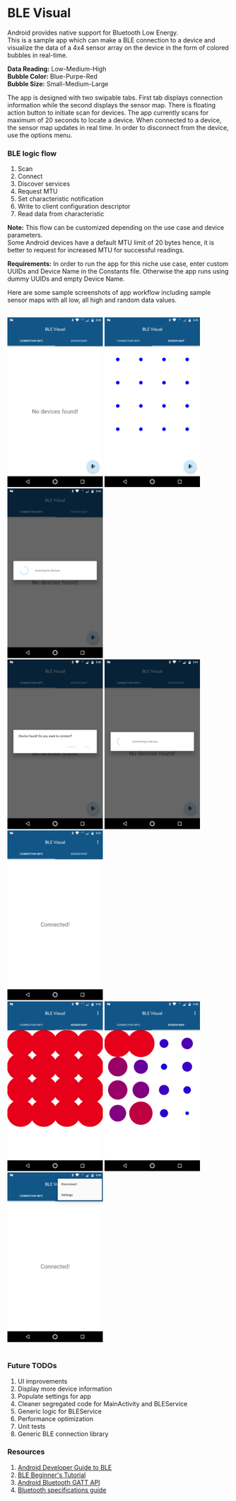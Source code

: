 # BLE Visual

Android provides native support for Bluetooth Low Energy.</br>
This is a sample app which can make a BLE connection to a device and visualize the data of a 4x4 sensor array on the device
in the form of colored bubbles in real-time.</br>
 
 **Data Reading:** Low-Medium-High</br>
 **Bubble Color:** Blue-Purpe-Red</br>
 **Bubble Size:** Small-Medium-Large</br>

The app is designed with two swipable tabs. First tab displays connection information while the second displays the sensor map.
There is floating action button to initiate scan for devices. The app currently scans for maximum of 20 seconds to locate a 
device. When connected to a device, the sensor map updates in real time. In order to disconnect from the device, use the 
options menu.</br>

### BLE logic flow
1. Scan
2. Connect
3. Discover services
4. Request MTU
5. Set characteristic notification
6. Write to client configuration descriptor
7. Read data from characteristic

**Note:** This flow can be customized depending on the use case and device parameters.</br>
Some Android devices have a default MTU limit of 20 bytes hence, it is better to request for increased MTU for successful 
readings.</br>

**Requirements:** In order to run the app for this niche use case, enter custom UUIDs and Device Name in the Constants file. 
Otherwise the app runs using dummy UUIDs and empty Device Name.

Here are some sample screenshots of app workflow including sample sensor maps with all low, all high and random data 
values.</br></br>

<img src="screenshots/1.png" width="216" height="384" /> <img src="screenshots/2.png" width="216" height="384" /> 
<img src="screenshots/3.png" width="216" height="384" /> </br>
<img src="screenshots/4.png" width="216" height="384" /> <img src="screenshots/5.png" width="216" height="384" /> 
<img src="screenshots/6.png" width="216" height="384" /> </br>
<img src="screenshots/7.png" width="216" height="384" /> <img src="screenshots/8.png" width="216" height="384" /> 
<img src="screenshots/9.png" width="216" height="384" /> </br></br>

### Future TODOs
1. UI improvements
2. Display more device information
3. Populate settings for app
4. Cleaner segregated code for MainActivity and BLEService
5. Generic logic for BLEService
6. Performance optimization
7. Unit tests
8. Generic BLE connection library

### Resources
1. [Android Developer Guide to BLE](https://developer.android.com/guide/topics/connectivity/bluetooth-le.html)
2. [BLE Beginner's Tutorial](https://devzone.nordicsemi.com/tutorials/b/bluetooth-low-energy/posts/ble-characteristics-a-beginners-tutorial)
3. [Android Bluetooth GATT API](https://developer.android.com/reference/android/bluetooth/BluetoothGatt.html)
4. [Bluetooth specifications guide](https://www.bluetooth.com/specifications)
